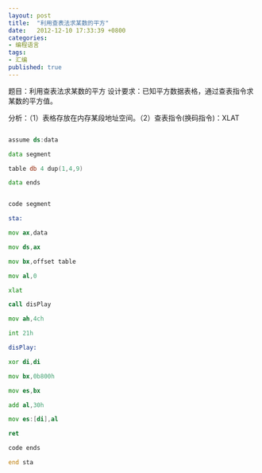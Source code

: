```yaml
---
layout: post
title:  "利用查表法求某数的平方"
date:   2012-12-10 17:33:39 +0800
categories: 
- 编程语言
tags:
- 汇编
published: true
---
```


题目：利用查表法求某数的平方
设计要求：已知平方数据表格，通过查表指令求某数的平方值。

分析：（1）表格存放在内存某段地址空间。（2）查表指令(换码指令)：XLAT


```asm

assume ds:data

data segment

table db 4 dup(1,4,9)

data ends


code segment

sta:

mov ax,data

mov ds,ax

mov bx,offset table

mov al,0

xlat

call disPlay

mov ah,4ch

int 21h

disPlay:

xor di,di

mov bx,0b800h

mov es,bx

add al,30h

mov es:[di],al

ret

code ends

end sta


```



